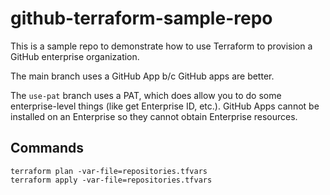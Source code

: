 # github-terraform-sample-repo

This is a sample repo to demonstrate how to use Terraform to provision a GitHub enterprise organization.

The main branch uses a GitHub App b/c GitHub apps are better. 

The `use-pat` branch uses a PAT, which does allow you to do some enterprise-level things (like get Enterprise ID, etc.). GitHub Apps cannot be installed on an Enterprise so they cannot obtain Enterprise resources. 

## Commands

```
terraform plan -var-file=repositories.tfvars
terraform apply -var-file=repositories.tfvars
```